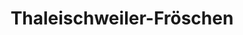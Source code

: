 ---
title: Thaleischweiler-Fröschen
url: /thaleischweiler-froeschen/
latitude: 49.267
longitude: 7.592
---